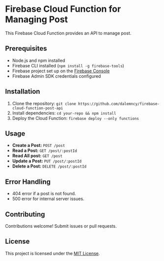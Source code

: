 # Firebase Cloud Function for Managing Post

This Firebase Cloud Function provides an API to manage post.

## Prerequisites

- Node.js and npm installed
- Firebase CLI installed (`npm install -g firebase-tools`)
- Firebase project set up on the [Firebase Console](https://console.firebase.google.com/)
- Firebase Admin SDK credentials configured

## Installation

1. Clone the repository: `git clone https://github.com/dalemncy/firebase-cloud-function-post-api`
2. Install dependencies: `cd your-repo && npm install`
3. Deploy the Cloud Function: `firebase deploy --only functions`

## Usage

- **Create a Post:** `POST /post`
- **Read a Post:** `GET /post/:postId`
- **Read All post:** `GET /post`
- **Update a Post:** `PUT /post/:postId`
- **Delete a Post:** `DELETE /post/:postId`

## Error Handling

- 404 error if a post is not found.
- 500 error for internal server issues.

## Contributing

Contributions welcome! Submit issues or pull requests.

## License

This project is licensed under the [MIT License](https://opensource.org/licenses/MIT).
